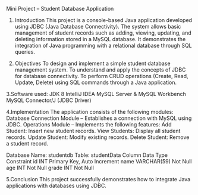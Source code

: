 Mini Project – Student Database Application
1. Introduction
This project is a console-based Java application developed using JDBC (Java Database Connectivity).
The system allows basic management of student records such as adding, viewing, updating, and deleting information stored in a MySQL database.
It demonstrates the integration of Java programming with a relational database through SQL queries.

2. Objectives
To design and implement a simple student database management system.
To understand and apply the concepts of JDBC for database connectivity.
To perform CRUD operations (Create, Read, Update, Delete) using SQL commands through a Java application.

3.Software used:
JDK 8
IntelliJ IDEA
MySQL Server & MySQL Workbench
MySQL Connector/J (JDBC Driver)

4.Implementation
The application consists of the following modules:
Database Connection Module – Establishes a connection with MySQL using JDBC.
Operations Module – Implements the following features:
  Add Student: Insert new student records.
  View Students: Display all student records.
  Update Student: Modify existing records.
  Delete Student: Remove a student record.

Database Name: studentdb
Table: studentData
Column	Data Type	Constraint
id	INT	Primary Key, Auto Increment
name	VARCHAR(59)	Not Null
age	INT	Not Null
grade	INT	Not Null

5.Conclusion
This project successfully demonstrates how to integrate Java applications with databases using JDBC.
